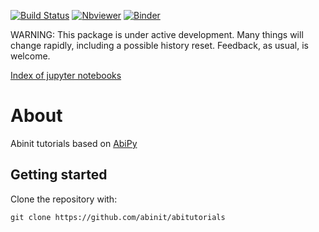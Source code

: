 [![Build Status](https://travis-ci.org/abinit/abitutorials.svg?branch=master)](https://travis-ci.org/abinit/abitutorials)
[![Nbviewer](https://img.shields.io/badge/render-nbviewer-orange.svg)](https://nbviewer.jupyter.org/github/abinit/abitutorials/blob/master/abitutorials/index.ipynb)
[![Binder](https://mybinder.org/badge.svg)](https://mybinder.org/v2/gh/abinit/abitutorials/master)


WARNING: This package is under active development. Many things will change rapidly, 
including a possible history reset. 
Feedback, as usual, is welcome.  

[Index of jupyter notebooks](https://nbviewer.jupyter.org/github/abinit/abitutorials/blob/master/abitutorials/index.ipynb)

About
=====

Abinit tutorials based on [AbiPy](https://github.com/abinit/abipy)

## Getting started

Clone the repository with:

    git clone https://github.com/abinit/abitutorials
